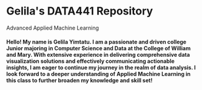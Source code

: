 # Gelila's DATA441 Repository
Advanced Applied Machine Learning

#### Hello! My name is Gelila Yimtatu. I am a passionate and driven college Junior majoring in Computer Science and Data at the College of William and Mary. With extensive experience in delivering comprehensive data visualization solutions and effectively communicating actionable insights, I am eager to continue my journey in the realm of data analysis. I look forward to a deeper understanding of Applied Machine Learning in this class to further broaden my knowledge and skill set!
